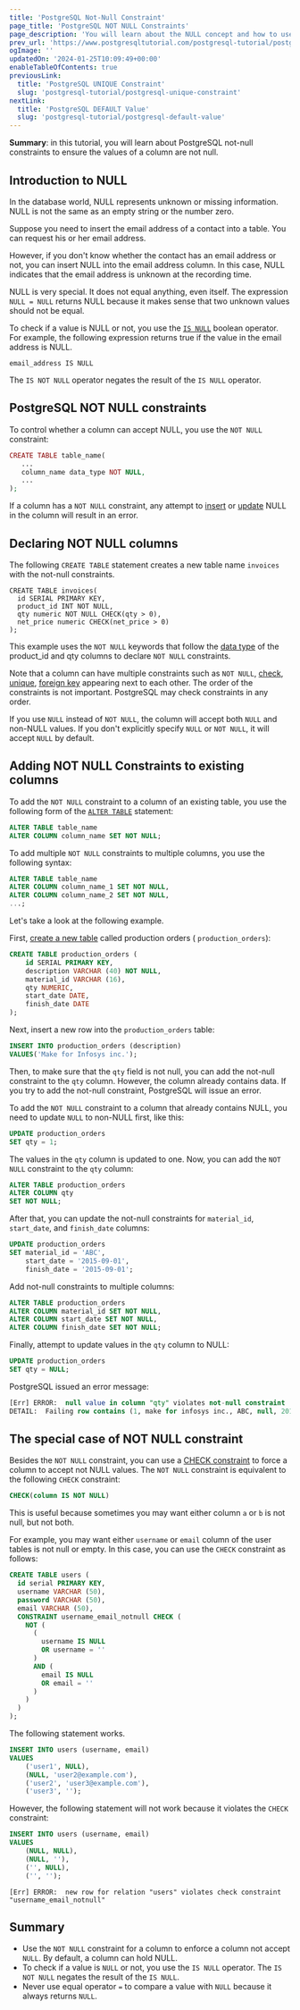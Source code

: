 ```yaml
---
title: 'PostgreSQL Not-Null Constraint'
page_title: 'PostgreSQL NOT NULL Constraints'
page_description: 'You will learn about the NULL concept and how to use PostgreSQL NOT NULL constraint to ensure values in a column are not NULL.'
prev_url: 'https://www.postgresqltutorial.com/postgresql-tutorial/postgresql-not-null-constraint/'
ogImage: ''
updatedOn: '2024-01-25T10:09:49+00:00'
enableTableOfContents: true
previousLink:
  title: 'PostgreSQL UNIQUE Constraint'
  slug: 'postgresql-tutorial/postgresql-unique-constraint'
nextLink:
  title: 'PostgreSQL DEFAULT Value'
  slug: 'postgresql-tutorial/postgresql-default-value'
---
```


**Summary**: in this tutorial, you will learn about PostgreSQL not\-null constraints to ensure the values of a column are not null.

## Introduction to NULL

In the database world, NULL represents unknown or missing information. NULL is not the same as an empty string or the number zero.

Suppose you need to insert the email address of a contact into a table. You can request his or her email address.

However, if you don't know whether the contact has an email address or not, you can insert NULL into the email address column. In this case, NULL indicates that the email address is unknown at the recording time.

NULL is very special. It does not equal anything, even itself. The expression `NULL = NULL` returns NULL because it makes sense that two unknown values should not be equal.

To check if a value is NULL or not, you use the [`IS NULL`](postgresql-is-null) boolean operator. For example, the following expression returns true if the value in the email address is NULL.

```phpsqlsql
email_address IS NULL
```

The `IS NOT NULL` operator negates the result of the `IS NULL` operator.

## PostgreSQL NOT NULL constraints

To control whether a column can accept NULL, you use the `NOT NULL` constraint:

```php
CREATE TABLE table_name(
   ...
   column_name data_type NOT NULL,
   ...
);
```

If a column has a `NOT NULL` constraint, any attempt to [insert](postgresql-insert) or [update](postgresql-update) NULL in the column will result in an error.

## Declaring NOT NULL columns

The following `CREATE TABLE` statement creates a new table name `invoices` with the not\-null constraints.

```
CREATE TABLE invoices(
  id SERIAL PRIMARY KEY,
  product_id INT NOT NULL,
  qty numeric NOT NULL CHECK(qty > 0),
  net_price numeric CHECK(net_price > 0)
);
```

This example uses the `NOT NULL` keywords that follow the [data type](postgresql-data-types) of the product_id and qty columns to declare `NOT NULL` constraints.

Note that a column can have multiple constraints such as `NOT NULL`, [check](postgresql-check-constraint), [unique](postgresql-unique-constraint), [foreign key](postgresql-foreign-key) appearing next to each other. The order of the constraints is not important. PostgreSQL may check constraints in any order.

If you use `NULL` instead of `NOT NULL`, the column will accept both `NULL` and non\-NULL values. If you don't explicitly specify `NULL` or `NOT NULL`, it will accept `NULL` by default.

## Adding NOT NULL Constraints to existing columns

To add the `NOT NULL` constraint to a column of an existing table, you use the following form of the [`ALTER TABLE`](postgresql-alter-table) statement:

```sql
ALTER TABLE table_name
ALTER COLUMN column_name SET NOT NULL;
```

To add multiple `NOT NULL` constraints to multiple columns, you use the following syntax:

```sql
ALTER TABLE table_name
ALTER COLUMN column_name_1 SET NOT NULL,
ALTER COLUMN column_name_2 SET NOT NULL,
...;
```

Let's take a look at the following example.

First, [create a new table](postgresql-create-table) called production orders ( `production_orders`):

```sql
CREATE TABLE production_orders (
	id SERIAL PRIMARY KEY,
	description VARCHAR (40) NOT NULL,
	material_id VARCHAR (16),
	qty NUMERIC,
	start_date DATE,
	finish_date DATE
);
```

Next, insert a new row into the `production_orders` table:

```sql
INSERT INTO production_orders (description)
VALUES('Make for Infosys inc.');
```

Then, to make sure that the `qty` field is not null, you can add the not\-null constraint to the `qty` column. However, the column already contains data. If you try to add the not\-null constraint, PostgreSQL will issue an error.

To add the `NOT NULL` constraint to a column that already contains NULL, you need to update `NULL` to non\-NULL first, like this:

```sql
UPDATE production_orders
SET qty = 1;
```

The values in the `qty` column is updated to one. Now, you can add the `NOT NULL` constraint to the `qty` column:

```sql
ALTER TABLE production_orders
ALTER COLUMN qty
SET NOT NULL;
```

After that, you can update the not\-null constraints for `material_id`, `start_date`, and `finish_date` columns:

```sql
UPDATE production_orders
SET material_id = 'ABC',
    start_date = '2015-09-01',
    finish_date = '2015-09-01';
```

Add not\-null constraints to multiple columns:

```sql
ALTER TABLE production_orders
ALTER COLUMN material_id SET NOT NULL,
ALTER COLUMN start_date SET NOT NULL,
ALTER COLUMN finish_date SET NOT NULL;
```

Finally, attempt to update values in the `qty` column to NULL:

```sql
UPDATE production_orders
SET qty = NULL;
```

PostgreSQL issued an error message:

```sql
[Err] ERROR:  null value in column "qty" violates not-null constraint
DETAIL:  Failing row contains (1, make for infosys inc., ABC, null, 2015-09-01, 2015-09-01).
```

## The special case of NOT NULL constraint

Besides the `NOT NULL` constraint, you can use a [CHECK constraint](postgresql-check-constraint) to force a column to accept not NULL values. The `NOT NULL` constraint is equivalent to the following `CHECK` constraint:

```sql
CHECK(column IS NOT NULL)
```

This is useful because sometimes you may want either column `a` or `b` is not null, but not both.

For example, you may want either `username` or `email` column of the user tables is not null or empty. In this case, you can use the `CHECK` constraint as follows:

```sql
CREATE TABLE users (
  id serial PRIMARY KEY,
  username VARCHAR (50),
  password VARCHAR (50),
  email VARCHAR (50),
  CONSTRAINT username_email_notnull CHECK (
    NOT (
      (
        username IS NULL
        OR username = ''
      )
      AND (
        email IS NULL
        OR email = ''
      )
    )
  )
);
```

The following statement works.

```sql
INSERT INTO users (username, email)
VALUES
	('user1', NULL),
	(NULL, 'user2@example.com'),
	('user2', 'user3@example.com'),
	('user3', '');
```

However, the following statement will not work because it violates the `CHECK` constraint:

```sql
INSERT INTO users (username, email)
VALUES
	(NULL, NULL),
	(NULL, ''),
	('', NULL),
	('', '');
```

```
[Err] ERROR:  new row for relation "users" violates check constraint "username_email_notnull"
```

## Summary

- Use the `NOT NULL` constraint for a column to enforce a column not accept `NULL`. By default, a column can hold NULL.
- To check if a value is `NULL` or not, you use the `IS NULL` operator. The `IS NOT NULL` negates the result of the `IS NULL`.
- Never use equal operator `=` to compare a value with `NULL` because it always returns `NULL`.
